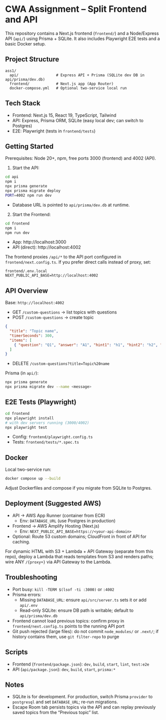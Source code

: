# CWA Assignment – Split Frontend and API

This repository contains a Next.js frontend (`frontend/`) and a Node/Express API (`api/`) using Prisma + SQLite. It also includes Playwright E2E tests and a basic Docker setup.

## Project Structure
```
ass1/
  api/                 # Express API + Prisma (SQLite dev DB in api/prisma/dev.db)
  frontend/            # Next.js app (App Router)
  docker-compose.yml   # Optional two-service local run
```

## Tech Stack
- Frontend: Next.js 15, React 19, TypeScript, Tailwind
- API: Express, Prisma ORM, SQLite (easy local dev; can switch to Postgres)
- E2E: Playwright (tests in `frontend/tests`)

## Getting Started
Prerequisites: Node 20+, npm, free ports 3000 (frontend) and 4002 (API).

1) Start the API:
```bash
cd api
npm i
npx prisma generate
npx prisma migrate deploy
PORT=4002 npm run dev
```
- Database URL is pointed to `api/prisma/dev.db` at runtime.

2) Start the Frontend:
```bash
cd frontend
npm i
npm run dev
```
- App: http://localhost:3000
- API (direct): http://localhost:4002

The frontend proxies `/api/*` to the API port configured in `frontend/next.config.ts`. If you prefer direct calls instead of proxy, set:
```
frontend/.env.local
NEXT_PUBLIC_API_BASE=http://localhost:4002
```

## API Overview
Base: `http://localhost:4002`
- GET `/custom-questions` → list topics with questions
- POST `/custom-questions` → create topic
```json
{
  "title": "Topic name",
  "timerSeconds": 300,
  "items": [
    { "question": "Q1", "answer": "A1", "hint1": "h1", "hint2": "h2", "hint3": "h3" }
  ]
}
```
- DELETE `/custom-questions?title=Topic%20name`

Prisma (in `api/`):
```bash
npx prisma generate
npx prisma migrate dev --name <message>
```

## E2E Tests (Playwright)
```bash
cd frontend
npx playwright install
# with dev servers running (3000/4002)
npx playwright test
```
- Config: `frontend/playwright.config.ts`
- Tests: `frontend/tests/*.spec.ts`

## Docker
Local two-service run:
```bash
docker compose up --build
```
Adjust Dockerfiles and compose if you migrate from SQLite to Postgres.

## Deployment (Suggested AWS)
- API → AWS App Runner (container from ECR)
  - Env: `DATABASE_URL` (use Postgres in production)
- Frontend → AWS Amplify Hosting (Next.js)
  - Env: `NEXT_PUBLIC_API_BASE=https://<your-api-domain>`
- Optional: Route 53 custom domains; CloudFront in front of API for caching.

For dynamic HTML with S3 + Lambda + API Gateway (separate from this repo), deploy a Lambda that reads templates from S3 and renders paths; wire ANY `/{proxy+}` via API Gateway to the Lambda.

## Troubleshooting
- Port busy: `kill -TERM $(lsof -ti :3000)` or `:4002`
- Prisma errors:
  - Missing `DATABASE_URL`: ensure `api/src/server.ts` sets it or add `api/.env`
  - Read-only SQLite: ensure DB path is writable; default to `api/prisma/dev.db`
- Frontend cannot load previous topics: confirm proxy in `frontend/next.config.ts` points to the running API port
- Git push rejected (large files): do not commit `node_modules/` or `.next/`; if history contains them, use `git filter-repo` to purge

## Scripts
- Frontend (`frontend/package.json`): `dev`, `build`, `start`, `lint`, `test:e2e`
- API (`api/package.json`): `dev`, `build`, `start`, `prisma:*`

## Notes
- SQLite is for development. For production, switch Prisma `provider` to `postgresql` and set `DATABASE_URL`; re-run migrations.
- Escape Room tab persists topics via the API and can replay previously saved topics from the “Previous topic” list.
